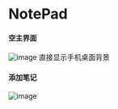 # NotePad
#### 空主界面
![image](https://github.com/zimando/NotePad-master/raw/master/app/src/main/res/drawable/1.jpg)
直接显示手机桌面背景
#### 添加笔记
![image](https://github.com/zimando/NotePad-master/raw/master/app/src/main/res/drawable/2.jpg)

